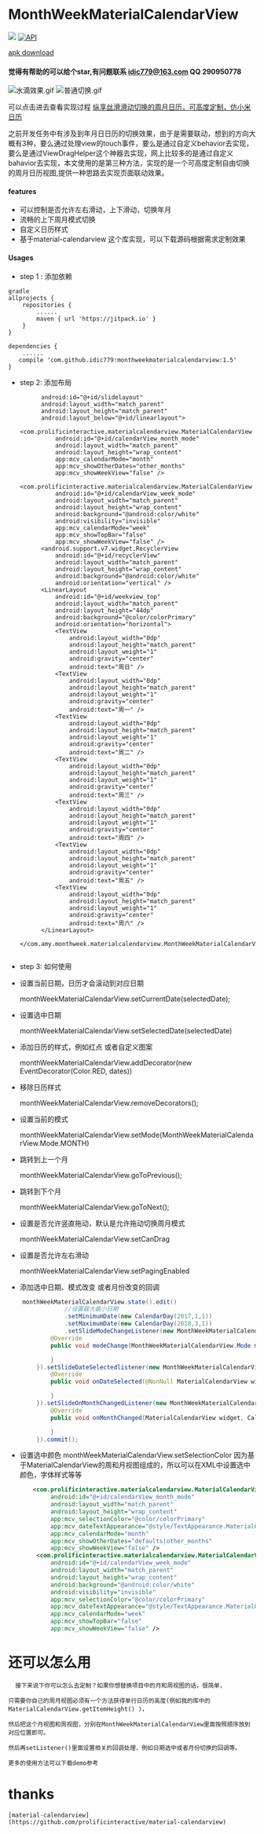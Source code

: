 # MonthWeekMaterialCalendarView
[![](https://jitpack.io/v/idic779/monthweekmaterialcalendarview.svg)](https://jitpack.io/#idic779/monthweekmaterialcalendarview)
 [![API](https://img.shields.io/badge/API-22%2B-blue.svg?style=flat)](https://android-arsenal.com/api?level=22)

[apk download](https://github.com/idic779/MonthWeekMaterialCalendarView/blob/master/monthweekview.apk)

#### 觉得有帮助的可以给个star,有问题联系 idic779@163.com  QQ 290950778

![水滴效果.gif](http://upload-images.jianshu.io/upload_images/2672721-6efd3e0c7670f44d.gif?imageMogr2/auto-orient/strip%7CimageView2/2/w/600)
![普通切换.gif](http://upload-images.jianshu.io/upload_images/2672721-9554d6936f1390a4.gif?imageMogr2/auto-orient/strip%7CimageView2/2/w/600)

可以点击进去查看实现过程
[纵享丝滑滑动切换的周月日历，可高度定制，仿小米日历](https://juejin.im/post/5a631efd6fb9a01ca8720f80)


  之前开发任务中有涉及到年月日日历的切换效果，由于是需要联动，想到的方向大概有3种，要么通过处理view的touch事件，要么是通过自定义behavior去实现，要么是通过ViewDragHelper这个神器去实现，网上比较多的是通过自定义bahavior去实现，本文使用的是第三种方法，实现的是一个可高度定制自由切换的周月日历视图,提供一种思路去实现页面联动效果。
#### features
* 可以控制是否允许左右滑动，上下滑动，切换年月
* 流畅的上下周月模式切换
* 自定义日历样式
* 基于material-calendarview 这个库实现，可以下载源码根据需求定制效果

#### Usages
* step 1 : 添加依赖
```
gradle
allprojects {
    repositories {
        ......
        maven { url 'https://jitpack.io' }
    }
}

dependencies {
    ......
   compile 'com.github.idic779:monthweekmaterialcalendarview:1.5'
}
```

* step 2: 添加布局

  ``` <com.amy.monthweek.materialcalendarview.MonthWeekMaterialCalendarView
        android:id="@+id/slidelayout"
        android:layout_width="match_parent"
        android:layout_height="match_parent"
        android:layout_below="@+id/linearlayout">
        <com.prolificinteractive.materialcalendarview.MaterialCalendarView
            android:id="@+id/calendarView_month_mode"
            android:layout_width="match_parent"
            android:layout_height="wrap_content"
            app:mcv_calendarMode="month"
            app:mcv_showOtherDates="other_months"
            app:mcv_showWeekView="false" />
        <com.prolificinteractive.materialcalendarview.MaterialCalendarView
            android:id="@+id/calendarView_week_mode"
            android:layout_width="match_parent"
            android:layout_height="wrap_content"
            android:background="@android:color/white"
            android:visibility="invisible"
            app:mcv_calendarMode="week"
            app:mcv_showTopBar="false"
            app:mcv_showWeekView="false" />
        <android.support.v7.widget.RecyclerView
            android:id="@+id/recyclerView"
            android:layout_width="match_parent"
            android:layout_height="wrap_content"
            android:background="@android:color/white"
            android:orientation="vertical" />
        <LinearLayout
            android:id="@+id/weekview_top"
            android:layout_width="match_parent"
            android:layout_height="44dp"
            android:background="@color/colorPrimary"
            android:orientation="horizontal">
            <TextView
                android:layout_width="0dp"
                android:layout_height="match_parent"
                android:layout_weight="1"
                android:gravity="center"
                android:text="周日" />
            <TextView
                android:layout_width="0dp"
                android:layout_height="match_parent"
                android:layout_weight="1"
                android:gravity="center"
                android:text="周一" />
            <TextView
                android:layout_width="0dp"
                android:layout_height="match_parent"
                android:layout_weight="1"
                android:gravity="center"
                android:text="周二" />
            <TextView
                android:layout_width="0dp"
                android:layout_height="match_parent"
                android:layout_weight="1"
                android:gravity="center"
                android:text="周三" />
            <TextView
                android:layout_width="0dp"
                android:layout_height="match_parent"
                android:layout_weight="1"
                android:gravity="center"
                android:text="周四" />
            <TextView
                android:layout_width="0dp"
                android:layout_height="match_parent"
                android:layout_weight="1"
                android:gravity="center"
                android:text="周五" />
            <TextView
                android:layout_width="0dp"
                android:layout_height="match_parent"
                android:layout_weight="1"
                android:gravity="center"
                android:text="周六" />
        </LinearLayout>
    </com.amy.monthweek.materialcalendarview.MonthWeekMaterialCalendarView>


* step 3: 如何使用

* 设置当前日期，日历才会滚动到对应日期

    monthWeekMaterialCalendarView.setCurrentDate(selectedDate);

* 设置选中日期

    monthWeekMaterialCalendarView.setSelectedDate(selectedDate)
* 添加日历的样式，例如红点 或者自定义图案

    monthWeekMaterialCalendarView.addDecorator(new EventDecorator(Color.RED, dates))
* 移除日历样式

    monthWeekMaterialCalendarView.removeDecorators();
* 设置当前的模式

    monthWeekMaterialCalendarView.setMode(MonthWeekMaterialCalendarView.Mode.MONTH)
* 跳转到上一个月

    monthWeekMaterialCalendarView.goToPrevious();
* 跳转到下个月

    monthWeekMaterialCalendarView.goToNext();
* 设置是否允许竖直拖动，默认是允许拖动切换周月模式

    monthWeekMaterialCalendarView.setCanDrag
* 设置是否允许左右滑动

    monthWeekMaterialCalendarView.setPagingEnabled
* 添加选中日期、模式改变 或者月份改变的回调

```java
    monthWeekMaterialCalendarView.state().edit()
                //设置最大最小日期
                .setMinimumDate(new CalendarDay(2017,1,1))
                .setMaximumDate(new CalendarDay(2018,3,1))
                .setSlideModeChangeListener(new MonthWeekMaterialCalendarView.SlideModeChangeListener() {
            @Override
            public void modeChange(MonthWeekMaterialCalendarView.Mode mode) {

            }
        }).setSlideDateSelectedlistener(new MonthWeekMaterialCalendarView.SlideDateSelectedlistener() {
            @Override
            public void onDateSelected(@NonNull MaterialCalendarView widget, @NonNull CalendarDay date, boolean selected) {

            }
        }).setSlideOnMonthChangedListener(new MonthWeekMaterialCalendarView.SlideOnMonthChangedListener() {
            @Override
            public void onMonthChanged(MaterialCalendarView widget, CalendarDay date) {

            }
        }).commit();
```
* 设置选中颜色
    monthWeekMaterialCalendarView.setSelectionColor
    因为基于MaterialCalendarView的周和月视图组成的，所以可以在XML中设置选中颜色，字体样式等等
```xml
       <com.prolificinteractive.materialcalendarview.MaterialCalendarView
            android:id="@+id/calendarView_month_mode"
            android:layout_width="match_parent"
            android:layout_height="wrap_content"
            app:mcv_selectionColor="@color/colorPrimary"
            app:mcv_dateTextAppearance="@style/TextAppearance.MaterialCalendarWidget.Date"
            app:mcv_calendarMode="month"
            app:mcv_showOtherDates="defaults|other_months"
            app:mcv_showWeekView="false" />
        <com.prolificinteractive.materialcalendarview.MaterialCalendarView
            android:id="@+id/calendarView_week_mode"
            android:layout_width="match_parent"
            android:layout_height="wrap_content"
            android:background="@android:color/white"
            android:visibility="invisible"
            app:mcv_selectionColor="@color/colorPrimary"
            app:mcv_dateTextAppearance="@style/TextAppearance.MaterialCalendarWidget.Date"
            app:mcv_calendarMode="week"
            app:mcv_showTopBar="false"
            app:mcv_showWeekView="false" />
```
# 还可以怎么用

      接下来说下你可以怎么去定制？如果你想替换项目中的月和周视图的话，很简单，

    只需要你自己的周月视图必须有一个方法获得单行日历的高度(例如我的库中的MaterialCalendarView.getItemHeight() )，

    然后把这个月视图和周视图，分别在MonthWeekMaterialCalendarView里面按照顺序放到对应位置即可。

    然后再setListener()里面设置相关的回调处理，例如日期选中或者月份切换的回调等。

    更多的使用方法可以下载demo参考
# thanks
    [material-calendarview](https://github.com/prolificinteractive/material-calendarview)

